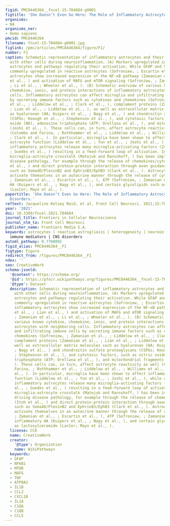 ```yaml
---
figid: PMC8446364__fncel-15-704884-g0001
figtitle: 'She Doesn’t Even Go Here: The Role of Inflammatory Astrocytes in CNS Disorders'
organisms:
- NA
organisms_ner:
- Homo sapiens
pmcid: PMC8446364
filename: fncel-15-704884-g0001.jpg
figlink: /pmc/articles/PMC8446364/figure/F1/
number: F1
caption: Schematic representation of inflammatory astrocytes and their interactions
  with other cells during neuroinflammation. (A) Markers upregulated in inflammatory
  astrocytes and pathways regulating their activation. While GFAP and Vimentin are
  commonly upregulated in reactive astrocytes (Sofroniew, ; Escartin et al., ), inflammatory
  astrocytes show increased expression of the NF-κB pathway (Zamanian et al., ; Lian
  et al., ) and activation of MAFG and mTOR signaling (Sofroniew, ; Zamanian et al.,
  ; Li et al., ; Wheeler et al., ). (B) Schematic overview of various known cytokine,
  chemokine, ionic, and protein interactions of inflammatory astrocytes with neighboring
  cells. Inflammatory astrocytes can affect microglia and infiltrating immune cells
  by secreting immune factors such as cytokines and chemokines (Sofroniew, ; Zamanian
  et al., ; Liddelow et al., ; Clark et al., ), complement proteins (Zamanian et al.,
  ; Lian et al., ; Liddelow et al., ), as well as extracellular matrix molecules such
  as hyaluronan (HA; Kuipers et al., ; Nagy et al., ) and chondroitin sulfate proteoglycans
  (CSPGs; Keough et al., ; Stephenson et al., ), and cytotoxic factors, such as nitric
  oxide (NO), adenosine triphosphate (ATP; Orellana et al., ), and mitochondrial fragments
  (Joshi et al., ). These cells can, in turn, affect astrocyte reactivity as well
  (Colombo and Farina, ; Rothhammer et al., ; Liddelow et al., ; Williams et al.,
  ; Clark et al., ). In particular, microglia have been shown to affect inflammatory
  astrocyte function (Liddelow et al., ; Yun et al., ; Joshi et al., ), while concurrently
  inflammatory astrocytes release many microglia-activating factors (Zamanian et al.,
  ; Guedes et al., ) resulting in a feed-forward loop of activation. In addition,
  microglia-astrocyte crosstalk (Matejuk and Ransohoff, ) has been implicated in driving
  disease pathology, for example through the release of chemokines/cytokines (Itoh
  et al., ) and direct protein-protein interaction through axon guidance molecules,
  such as Sema4D/PlexinB2 and EphrinB3/EphB3 (Clark et al., ). Astrocytes can also
  activate themselves in an autocrine manner through the release of cytokines (Sofroniew,
  ; Zamanian et al., ; Escartin et al., ), ATP (Sofroniew, ; Zamanian et al., ), inflammatory
  HA (Kuipers et al., ; Nagy et al., ), and certain glycolipids such as lactosylceramide
  (LacCer; Mayo et al., ).
papertitle: 'She Doesn’t Even Go Here: The Role of Inflammatory Astrocytes in CNS
  Disorders.'
reftext: Jacqueline Kelsey Reid, et al. Front Cell Neurosci. 2021;15:704884.
year: '2021'
doi: 10.3389/fncel.2021.704884
journal_title: Frontiers in Cellular Neuroscience
journal_nlm_ta: Front Cell Neurosci
publisher_name: Frontiers Media S.A.
keywords: astrocytes | reactive astrogliosis | heterogeneity | neuroinflammation |
  immune mediators | CNS disorders
automl_pathway: 0.7760091
figid_alias: PMC8446364__F1
figtype: Figure
redirect_from: /figures/PMC8446364__F1
ndex: ''
seo: CreativeWork
schema-jsonld:
  '@context': https://schema.org/
  '@id': https://pfocr.wikipathways.org/figures/PMC8446364__fncel-15-704884-g0001.html
  '@type': Dataset
  description: Schematic representation of inflammatory astrocytes and their interactions
    with other cells during neuroinflammation. (A) Markers upregulated in inflammatory
    astrocytes and pathways regulating their activation. While GFAP and Vimentin are
    commonly upregulated in reactive astrocytes (Sofroniew, ; Escartin et al., ),
    inflammatory astrocytes show increased expression of the NF-κB pathway (Zamanian
    et al., ; Lian et al., ) and activation of MAFG and mTOR signaling (Sofroniew,
    ; Zamanian et al., ; Li et al., ; Wheeler et al., ). (B) Schematic overview of
    various known cytokine, chemokine, ionic, and protein interactions of inflammatory
    astrocytes with neighboring cells. Inflammatory astrocytes can affect microglia
    and infiltrating immune cells by secreting immune factors such as cytokines and
    chemokines (Sofroniew, ; Zamanian et al., ; Liddelow et al., ; Clark et al., ),
    complement proteins (Zamanian et al., ; Lian et al., ; Liddelow et al., ), as
    well as extracellular matrix molecules such as hyaluronan (HA; Kuipers et al.,
    ; Nagy et al., ) and chondroitin sulfate proteoglycans (CSPGs; Keough et al.,
    ; Stephenson et al., ), and cytotoxic factors, such as nitric oxide (NO), adenosine
    triphosphate (ATP; Orellana et al., ), and mitochondrial fragments (Joshi et al.,
    ). These cells can, in turn, affect astrocyte reactivity as well (Colombo and
    Farina, ; Rothhammer et al., ; Liddelow et al., ; Williams et al., ; Clark et
    al., ). In particular, microglia have been shown to affect inflammatory astrocyte
    function (Liddelow et al., ; Yun et al., ; Joshi et al., ), while concurrently
    inflammatory astrocytes release many microglia-activating factors (Zamanian et
    al., ; Guedes et al., ) resulting in a feed-forward loop of activation. In addition,
    microglia-astrocyte crosstalk (Matejuk and Ransohoff, ) has been implicated in
    driving disease pathology, for example through the release of chemokines/cytokines
    (Itoh et al., ) and direct protein-protein interaction through axon guidance molecules,
    such as Sema4D/PlexinB2 and EphrinB3/EphB3 (Clark et al., ). Astrocytes can also
    activate themselves in an autocrine manner through the release of cytokines (Sofroniew,
    ; Zamanian et al., ; Escartin et al., ), ATP (Sofroniew, ; Zamanian et al., ),
    inflammatory HA (Kuipers et al., ; Nagy et al., ), and certain glycolipids such
    as lactosylceramide (LacCer; Mayo et al., ).
  license: CC0
  name: CreativeWork
  creator:
    '@type': Organization
    name: WikiPathways
  keywords:
  - GFAP
  - NFKB1
  - MTOR
  - MAFG
  - TNF
  - ATP8A2
  - IL1B
  - CCL2
  - CXCL10
  - IL1A
  - C1QA
  - C1QB
  - CCL5
---
```


